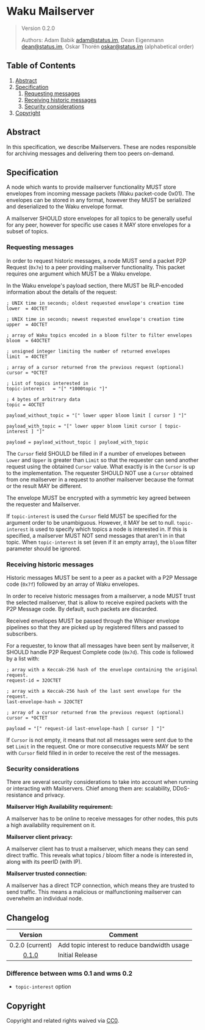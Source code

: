 # Waku Mailserver

> Version 0.2.0
>
> Authors: Adam Babik <adam@status.im>, Dean Eigenmann <dean@status.im>, Oskar Thorén <oskar@status.im> (alphabetical order)

## Table of Contents

1. [Abstract](#abstract)
2. [Specification](#specification)
    1. [Requesting messages](#requesting-messages)
    2. [Receiving historic messages](#receiving-historic-messages)
    3. [Security considerations](#security-considerations)
3. [Copyright](#copyright)

## Abstract

In this specification, we describe Mailservers. These are nodes responsible for archiving messages and delivering them too peers on-demand.

## Specification

A node which wants to provide mailserver functionality MUST store envelopes from incoming message packets (Waku packet-code 0x01). The envelopes can be stored in any format, however they MUST be serialized and deserialized to the Waku envelope format.

A mailserver SHOULD store envelopes for all topics to be generally useful for any peer, however for specific use cases it MAY store envelopes for a subset of topics.

### Requesting messages

In order to request historic messages, a node MUST send a packet P2P Request (`0x7e`) to a peer providing mailserver functionality. This packet requires one argument which MUST be a Waku envelope.

In the Waku envelope's payload section, there MUST be RLP-encoded information about the details of the request:

```abnf
; UNIX time in seconds; oldest requested envelope's creation time
lower  = 4OCTET

; UNIX time in seconds; newest requested envelope's creation time
upper  = 4OCTET

; array of Waku topics encoded in a bloom filter to filter envelopes
bloom  = 64OCTET

; unsigned integer limiting the number of returned envelopes
limit  = 4OCTET

; array of a cursor returned from the previous request (optional)
cursor = *OCTET

; List of topics interested in
topic-interest   = "[" *1000topic "]"

; 4 bytes of arbitrary data
topic = 4OCTET

payload_without_topic = "[" lower upper bloom limit [ cursor ] "]"

payload_with_topic = "[" lower upper bloom limit cursor [ topic-interest ] "]"

payload = payload_without_topic | payload_with_topic
```

The `Cursor` field SHOULD be filled in if a number of envelopes between `Lower` and `Upper` is greater than `Limit` so that the requester can send another request using the obtained `Cursor` value. What exactly is in the `Cursor` is up to the implementation. The requester SHOULD NOT use a `Cursor` obtained from one mailserver in a request to another mailserver because the format or the result MAY be different.

The envelope MUST be encrypted with a symmetric key agreed between the requester and Mailserver.

If `topic-interest` is used the `Cursor` field MUST be specified for the argument order to be unambiguous. However, it MAY be set to null. `topic-interest` is used to specify which topics a node is interested in. If this is specified, a mailserver MUST NOT send messages that aren't in in that topic. When `topic-interest` is set (even if it an empty array), the `bloom` filter parameter should be ignored.

### Receiving historic messages

Historic messages MUST be sent to a peer as a packet with a P2P Message code (`0x7f`) followed by an array of Waku envelopes.

In order to receive historic messages from a mailserver, a node MUST trust the selected mailserver, that is allow to receive expired packets with the P2P Message code. By default, such packets are discarded.

Received envelopes MUST be passed through the Whisper envelope pipelines so that they are picked up by registered filters and passed to subscribers.

For a requester, to know that all messages have been sent by mailserver, it SHOULD handle P2P Request Complete code (`0x7d`). This code is followed by a list with:

```abnf
; array with a Keccak-256 hash of the envelope containing the original request.
request-id = 32OCTET

; array with a Keccak-256 hash of the last sent envelope for the request. 
last-envelope-hash = 32OCTET

; array of a cursor returned from the previous request (optional)
cursor = *OCTET

payload = "[" request-id last-envelope-hash [ cursor ] "]"
```

If `Cursor` is not empty, it means that not all messages were sent due to the set `Limit` in the request. One or more consecutive requests MAY be sent with `Cursor` field filled in in order to receive the rest of the messages.

### Security considerations

There are several security considerations to take into account when running or interacting with Mailservers. Chief among them are: scalability, DDoS-resistance and privacy.

**Mailserver High Availability requirement:**

A mailserver has to be online to receive messages for other nodes, this puts a high availability requirement on it.

**Mailserver client privacy:**

A mailserver client has to trust a mailserver, which means they can send direct traffic. This reveals what topics / bloom filter a node is interested in, along with its peerID (with IP).

**Mailserver trusted connection:**

A mailserver has a direct TCP connection, which means they are trusted to send traffic. This means a malicious or malfunctioning mailserver can overwhelm an individual node.

## Changelog

| Version | Comment |
| :-----: | ------- |
| 0.2.0 (current)  | Add topic interest to reduce bandwidth usage |
| [0.1.0](https://github.com/vacp2p/specs/blob/06d4c736c920526472a507e5d842212843a112ed/wms.md)  | Initial Release |

### Difference between wms 0.1 and wms 0.2

- `topic-interest` option

## Copyright

Copyright and related rights waived via [CC0](https://creativecommons.org/publicdomain/zero/1.0/).
